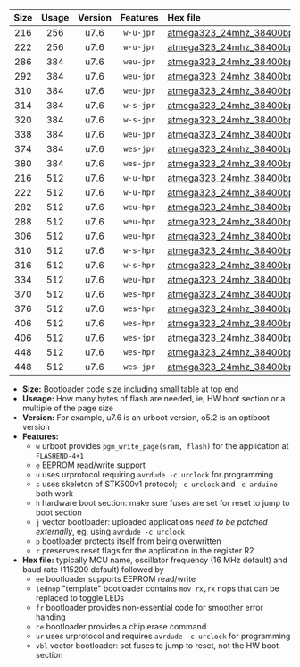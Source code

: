 |Size|Usage|Version|Features|Hex file|
|:-:|:-:|:-:|:-:|:--|
|216|256|u7.6|`w-u-jpr`|[atmega323_24mhz_38400bps_ur_vbl.hex](https://raw.githubusercontent.com/stefanrueger/urboot/main/bootloaders/atmega323/fcpu_24mhz/38400_bps/atmega323_24mhz_38400bps_ur_vbl.hex)|
|222|256|u7.6|`w-u-jpr`|[atmega323_24mhz_38400bps_lednop_ur_vbl.hex](https://raw.githubusercontent.com/stefanrueger/urboot/main/bootloaders/atmega323/fcpu_24mhz/38400_bps/atmega323_24mhz_38400bps_lednop_ur_vbl.hex)|
|286|384|u7.6|`weu-jpr`|[atmega323_24mhz_38400bps_ee_ur_vbl.hex](https://raw.githubusercontent.com/stefanrueger/urboot/main/bootloaders/atmega323/fcpu_24mhz/38400_bps/atmega323_24mhz_38400bps_ee_ur_vbl.hex)|
|292|384|u7.6|`weu-jpr`|[atmega323_24mhz_38400bps_ee_lednop_ur_vbl.hex](https://raw.githubusercontent.com/stefanrueger/urboot/main/bootloaders/atmega323/fcpu_24mhz/38400_bps/atmega323_24mhz_38400bps_ee_lednop_ur_vbl.hex)|
|310|384|u7.6|`weu-jpr`|[atmega323_24mhz_38400bps_ee_lednop_fr_ur_vbl.hex](https://raw.githubusercontent.com/stefanrueger/urboot/main/bootloaders/atmega323/fcpu_24mhz/38400_bps/atmega323_24mhz_38400bps_ee_lednop_fr_ur_vbl.hex)|
|314|384|u7.6|`w-s-jpr`|[atmega323_24mhz_38400bps_vbl.hex](https://raw.githubusercontent.com/stefanrueger/urboot/main/bootloaders/atmega323/fcpu_24mhz/38400_bps/atmega323_24mhz_38400bps_vbl.hex)|
|320|384|u7.6|`w-s-jpr`|[atmega323_24mhz_38400bps_lednop_vbl.hex](https://raw.githubusercontent.com/stefanrueger/urboot/main/bootloaders/atmega323/fcpu_24mhz/38400_bps/atmega323_24mhz_38400bps_lednop_vbl.hex)|
|338|384|u7.6|`weu-jpr`|[atmega323_24mhz_38400bps_ee_lednop_fr_ce_ur_vbl.hex](https://raw.githubusercontent.com/stefanrueger/urboot/main/bootloaders/atmega323/fcpu_24mhz/38400_bps/atmega323_24mhz_38400bps_ee_lednop_fr_ce_ur_vbl.hex)|
|374|384|u7.6|`wes-jpr`|[atmega323_24mhz_38400bps_ee_vbl.hex](https://raw.githubusercontent.com/stefanrueger/urboot/main/bootloaders/atmega323/fcpu_24mhz/38400_bps/atmega323_24mhz_38400bps_ee_vbl.hex)|
|380|384|u7.6|`wes-jpr`|[atmega323_24mhz_38400bps_ee_lednop_vbl.hex](https://raw.githubusercontent.com/stefanrueger/urboot/main/bootloaders/atmega323/fcpu_24mhz/38400_bps/atmega323_24mhz_38400bps_ee_lednop_vbl.hex)|
|216|512|u7.6|`w-u-hpr`|[atmega323_24mhz_38400bps_ur.hex](https://raw.githubusercontent.com/stefanrueger/urboot/main/bootloaders/atmega323/fcpu_24mhz/38400_bps/atmega323_24mhz_38400bps_ur.hex)|
|222|512|u7.6|`w-u-hpr`|[atmega323_24mhz_38400bps_lednop_ur.hex](https://raw.githubusercontent.com/stefanrueger/urboot/main/bootloaders/atmega323/fcpu_24mhz/38400_bps/atmega323_24mhz_38400bps_lednop_ur.hex)|
|282|512|u7.6|`weu-hpr`|[atmega323_24mhz_38400bps_ee_ur.hex](https://raw.githubusercontent.com/stefanrueger/urboot/main/bootloaders/atmega323/fcpu_24mhz/38400_bps/atmega323_24mhz_38400bps_ee_ur.hex)|
|288|512|u7.6|`weu-hpr`|[atmega323_24mhz_38400bps_ee_lednop_ur.hex](https://raw.githubusercontent.com/stefanrueger/urboot/main/bootloaders/atmega323/fcpu_24mhz/38400_bps/atmega323_24mhz_38400bps_ee_lednop_ur.hex)|
|306|512|u7.6|`weu-hpr`|[atmega323_24mhz_38400bps_ee_lednop_fr_ur.hex](https://raw.githubusercontent.com/stefanrueger/urboot/main/bootloaders/atmega323/fcpu_24mhz/38400_bps/atmega323_24mhz_38400bps_ee_lednop_fr_ur.hex)|
|310|512|u7.6|`w-s-hpr`|[atmega323_24mhz_38400bps.hex](https://raw.githubusercontent.com/stefanrueger/urboot/main/bootloaders/atmega323/fcpu_24mhz/38400_bps/atmega323_24mhz_38400bps.hex)|
|316|512|u7.6|`w-s-hpr`|[atmega323_24mhz_38400bps_lednop.hex](https://raw.githubusercontent.com/stefanrueger/urboot/main/bootloaders/atmega323/fcpu_24mhz/38400_bps/atmega323_24mhz_38400bps_lednop.hex)|
|334|512|u7.6|`weu-hpr`|[atmega323_24mhz_38400bps_ee_lednop_fr_ce_ur.hex](https://raw.githubusercontent.com/stefanrueger/urboot/main/bootloaders/atmega323/fcpu_24mhz/38400_bps/atmega323_24mhz_38400bps_ee_lednop_fr_ce_ur.hex)|
|370|512|u7.6|`wes-hpr`|[atmega323_24mhz_38400bps_ee.hex](https://raw.githubusercontent.com/stefanrueger/urboot/main/bootloaders/atmega323/fcpu_24mhz/38400_bps/atmega323_24mhz_38400bps_ee.hex)|
|376|512|u7.6|`wes-hpr`|[atmega323_24mhz_38400bps_ee_lednop.hex](https://raw.githubusercontent.com/stefanrueger/urboot/main/bootloaders/atmega323/fcpu_24mhz/38400_bps/atmega323_24mhz_38400bps_ee_lednop.hex)|
|406|512|u7.6|`wes-hpr`|[atmega323_24mhz_38400bps_ee_lednop_fr.hex](https://raw.githubusercontent.com/stefanrueger/urboot/main/bootloaders/atmega323/fcpu_24mhz/38400_bps/atmega323_24mhz_38400bps_ee_lednop_fr.hex)|
|406|512|u7.6|`wes-jpr`|[atmega323_24mhz_38400bps_ee_lednop_fr_vbl.hex](https://raw.githubusercontent.com/stefanrueger/urboot/main/bootloaders/atmega323/fcpu_24mhz/38400_bps/atmega323_24mhz_38400bps_ee_lednop_fr_vbl.hex)|
|448|512|u7.6|`wes-hpr`|[atmega323_24mhz_38400bps_ee_lednop_fr_ce.hex](https://raw.githubusercontent.com/stefanrueger/urboot/main/bootloaders/atmega323/fcpu_24mhz/38400_bps/atmega323_24mhz_38400bps_ee_lednop_fr_ce.hex)|
|448|512|u7.6|`wes-jpr`|[atmega323_24mhz_38400bps_ee_lednop_fr_ce_vbl.hex](https://raw.githubusercontent.com/stefanrueger/urboot/main/bootloaders/atmega323/fcpu_24mhz/38400_bps/atmega323_24mhz_38400bps_ee_lednop_fr_ce_vbl.hex)|

- **Size:** Bootloader code size including small table at top end
- **Useage:** How many bytes of flash are needed, ie, HW boot section or a multiple of the page size
- **Version:** For example, u7.6 is an urboot version, o5.2 is an optiboot version
- **Features:**
  + `w` urboot provides `pgm_write_page(sram, flash)` for the application at `FLASHEND-4+1`
  + `e` EEPROM read/write support
  + `u` uses urprotocol requiring `avrdude -c urclock` for programming
  + `s` uses skeleton of STK500v1 protocol; `-c urclock` and `-c arduino` both work
  + `h` hardware boot section: make sure fuses are set for reset to jump to boot section
  + `j` vector bootloader: uploaded applications *need to be patched externally*, eg, using `avrdude -c urclock`
  + `p` bootloader protects itself from being overwritten
  + `r` preserves reset flags for the application in the register R2
- **Hex file:** typically MCU name, oscillator frequency (16 MHz default) and baud rate (115200 default) followed by
  + `ee` bootloader supports EEPROM read/write
  + `lednop` "template" bootloader contains `mov rx,rx` nops that can be replaced to toggle LEDs
  + `fr` bootloader provides non-essential code for smoother error handing
  + `ce` bootloader provides a chip erase command
  + `ur` uses urprotocol and requires `avrdude -c urclock` for programming
  + `vbl` vector bootloader: set fuses to jump to reset, not the HW boot section
